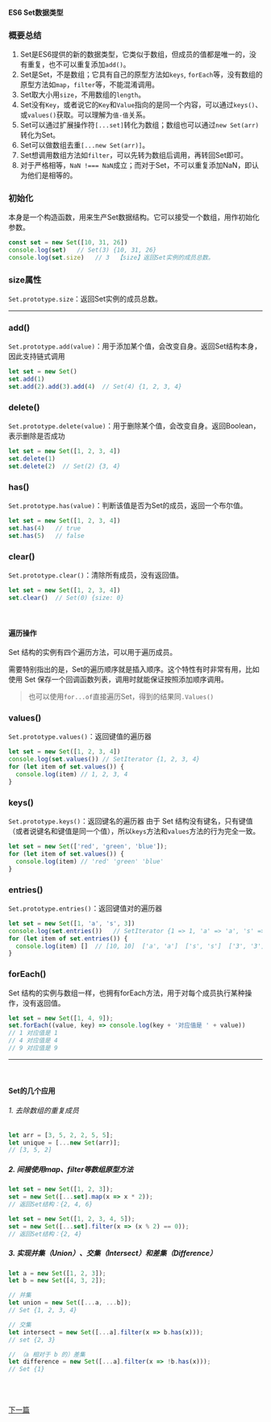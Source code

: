 #### ES6 Set数据类型

### 概要总结 <!-- {docsify-ignore} -->
1. Set是ES6提供的新的数据类型，它类似于数组，但成员的值都是唯一的，没有重复，也不可以重复添加`add()`。
2. Set是Set，不是数组；它具有自己的原型方法如`keys`, `forEach`等，没有数组的原型方法如`map`，`filter`等，不能混淆调用。
3. Set取大小用`size`，不用数组的`length`。
4. Set没有`Key`，或者说它的`Key`和`Value`指向的是同一个内容，可以通过`keys()`、或`values()`获取。可以理解为`值-值`关系。
5. Set可以通过扩展操作符`[...set]`转化为数组；数组也可以通过`new Set(arr)`转化为Set。
6. Set可以做数组去重`[...new Set(arr)]`。
7. Set想调用数组方法如`filter`，可以先转为数组后调用，再转回Set即可。
8. 对于严格相等，`NaN !=== NaN`成立；而对于Set，不可以重复添加NaN，即认为他们是相等的。


### 初始化 <!-- {docsify-ignore} -->
本身是一个构造函数，用来生产Set数据结构。它可以接受一个数组，用作初始化参数。
```js
const set = new Set([10, 31, 26])
console.log(set)   // Set(3) {10, 31, 26}
console.log(set.size)   // 3  【size】返回Set实例的成员总数。
```


### size属性 <!-- {docsify-ignore} -->
`Set.prototype.size`：返回Set实例的成员总数。

---

### add()

`Set.prototype.add(value)`：用于添加某个值，会改变自身。返回Set结构本身，因此支持链式调用
```js
let set = new Set()
set.add(1)
set.add(2).add(3).add(4)  // Set(4) {1, 2, 3, 4}
```

### delete()
`Set.prototype.delete(value)`：用于删除某个值，会改变自身。返回Boolean，表示删除是否成功
```js
let set = new Set([1, 2, 3, 4])
set.delete(1)
set.delete(2)  // Set(2) {3, 4}
```

### has()
`Set.prototype.has(value)`：判断该值是否为Set的成员，返回一个布尔值。
```js
let set = new Set([1, 2, 3, 4])
set.has(4)   // true
set.has(5)   // false
```


### clear()
`Set.prototype.clear()`：清除所有成员，没有返回值。
```js
let set = new Set([1, 2, 3, 4])
set.clear()  // Set(0) {size: 0}
```

<br>

#### 遍历操作

Set 结构的实例有四个遍历方法，可以用于遍历成员。<br>

需要特别指出的是，Set的遍历顺序就是插入顺序。这个特性有时非常有用，比如使用 Set 保存一个回调函数列表，调用时就能保证按照添加顺序调用。 <br>

>也可以使用`for...of`直接遍历Set，得到的结果同`.Values()`


### values()
`Set.prototype.values()`：返回键值的遍历器
```js
let set = new Set([1, 2, 3, 4])
console.log(set.values()) // SetIterator {1, 2, 3, 4}
for (let item of set.values()) {
  console.log(item) // 1, 2, 3, 4
}
```


### keys()

`Set.prototype.keys()`：返回键名的遍历器
由于 Set 结构没有键名，只有键值（或者说键名和键值是同一个值），所以`keys`方法和`values`方法的行为完全一致。
```js
let set = new Set(['red', 'green', 'blue']);
for (let item of set.values()) {
  console.log(item) // 'red' 'green' 'blue'
}
```


### entries()

`Set.prototype.entries()`：返回键值对的遍历器
```js
let set = new Set([1, 'a', 's', 3])
console.log(set.entries())   // SetIterator {1 => 1, 'a' => 'a', 's' => 's', 3 => 3}}
for (let item of set.entries()) {
  console.log(item) []  // [10, 10]  ['a', 'a']  ['s', 's']  ['3', '3']
}
```


### forEach()
Set 结构的实例与数组一样，也拥有forEach方法，用于对每个成员执行某种操作，没有返回值。
```js
let set = new Set([1, 4, 9]);
set.forEach((value, key) => console.log(key + '对应值是 ' + value))
// 1 对应值是 1
// 4 对应值是 4
// 9 对应值是 9
```

---

<br>

#### Set的几个应用

###### 1. 去除数组的重复成员
```js
let arr = [3, 5, 2, 2, 5, 5];
let unique = [...new Set(arr)];
// [3, 5, 2]
```

##### 2. 间接使用map、filter等数组原型方法
```js
let set = new Set([1, 2, 3]);
set = new Set([...set].map(x => x * 2));
// 返回Set结构：{2, 4, 6}

let set = new Set([1, 2, 3, 4, 5]);
set = new Set([...set].filter(x => (x % 2) == 0));
// 返回Set结构：{2, 4}
```


##### 3. 实现并集（Union）、交集（Intersect）和差集（Difference）
```js
let a = new Set([1, 2, 3]);
let b = new Set([4, 3, 2]);

// 并集
let union = new Set([...a, ...b]);
// Set {1, 2, 3, 4}

// 交集
let intersect = new Set([...a].filter(x => b.has(x)));
// set {2, 3}

// （a 相对于 b 的）差集
let difference = new Set([...a].filter(x => !b.has(x)));
// Set {1}
```


<br>
<br>

[下一篇](/ES6/Map)